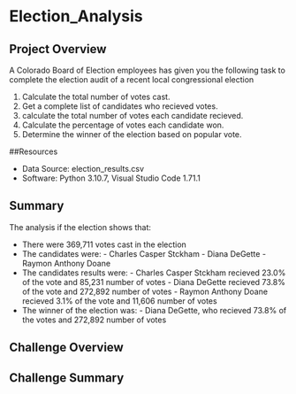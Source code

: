 # Election_Analysis

## Project Overview
A Colorado Board of Election employees has given you the following task to complete the election audit of a recent local congressional election

1. Calculate the total number of votes cast.
2. Get a complete list of candidates who recieved votes.
3. calculate the total number of votes each candidate recieved.
4. Calculate the percentage of votes each candidate won.
5. Determine the winner of the election based on popular vote.

##Resources
- Data Source: election_results.csv
- Software: Python 3.10.7, Visual Studio Code 1.71.1

## Summary
The analysis if the election shows that:
 - There were 369,711 votes cast in the election
 - The candidates were:
        - Charles Casper Stckham
        - Diana DeGette
        - Raymon Anthony Doane
  - The candidates results were:
        - Charles Casper Stckham recieved 23.0% of the vote and 85,231 number of votes
        - Diana DeGette recieved 73.8% of the vote and 272,892 number of votes
        - Raymon Anthony Doane recieved 3.1% of the vote and 11,606 number of votes
  - The winner of the election was:
        - Diana DeGette, who recieved 73.8% of the votes and 272,892 number of votes
      
 ## Challenge Overview
 
 ## Challenge Summary
